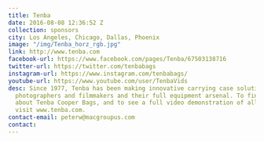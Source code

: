 ```yaml
---
title: Tenba
date: 2016-08-08 12:36:52 Z
collection: sponsors
city: Los Angeles, Chicago, Dallas, Phoenix
image: "/img/Tenba_horz_rgb.jpg"
link: http://www.tenba.com
facebook-url: https://www.facebook.com/pages/Tenba/67503138716
twitter-url: https://twitter.com/tenbabags
instagram-url: https://www.instagram.com/tenbabags/
youtube-url: https://www.youtube.com/user/TenbaVids
desc: Since 1977, Tenba has been making innovative carrying case solutions for professional
  photographers and filmmakers and their full equipment arsenal. To find more information
  about Tenba Cooper Bags, and to see a full video demonstration of all Tenba products,
  visit www.tenba.com.
contact-email: peterw@macgroupus.com
contact: 
---
```


